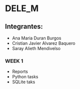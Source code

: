 # DELE_M
## Integrantes:

- Ana Maria Duran Burgos
- Cristian Javier Alvarez Baquero
- Saray Alieth Mendivelso

### WEEK 1

- Reports
- Python tasks
- SQLite taks
